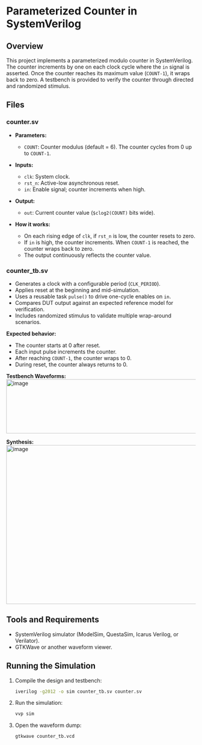 # Parameterized Counter in SystemVerilog

## Overview
This project implements a parameterized modulo counter in SystemVerilog. The counter increments by one on each clock cycle where the `in` signal is asserted. Once the counter reaches its maximum value (`COUNT-1`), it wraps back to zero. A testbench is provided to verify the counter through directed and randomized stimulus.

## Files

### counter.sv
- **Parameters:**
  - `COUNT`: Counter modulus (default = 6). The counter cycles from 0 up to `COUNT-1`.

- **Inputs:**
  - `clk`: System clock.
  - `rst_n`: Active-low asynchronous reset.
  - `in`: Enable signal; counter increments when high.

- **Output:**
  - `out`: Current counter value (`$clog2(COUNT)` bits wide).

- **How it works:**
  - On each rising edge of `clk`, if `rst_n` is low, the counter resets to zero.
  - If `in` is high, the counter increments. When `COUNT-1` is reached, the counter wraps back to zero.
  - The output continuously reflects the counter value.

### counter_tb.sv
- Generates a clock with a configurable period (`CLK_PERIOD`).
- Applies reset at the beginning and mid-simulation.
- Uses a reusable task `pulse()` to drive one-cycle enables on `in`.
- Compares DUT output against an expected reference model for verification.
- Includes randomized stimulus to validate multiple wrap-around scenarios.

**Expected behavior:**  
- The counter starts at 0 after reset.
- Each input pulse increments the counter.
- After reaching `COUNT-1`, the counter wraps to 0.
- During reset, the counter always returns to 0.

**Testbench Waveforms:**  
<img width="1692" height="144" alt="image" src="https://github.com/user-attachments/assets/a06f980f-2197-4afe-ae1d-f825569f8faf" />


**Synthesis:**  
<img width="1427" height="423" alt="image" src="https://github.com/user-attachments/assets/bba203d5-9636-428e-a769-f5610fd1cce3" />


## Tools and Requirements
- SystemVerilog simulator (ModelSim, QuestaSim, Icarus Verilog, or Verilator).
- GTKWave or another waveform viewer.

## Running the Simulation
1. Compile the design and testbench:
   ```bash
   iverilog -g2012 -o sim counter_tb.sv counter.sv
   ```

2. Run the simulation:
   ```bash
   vvp sim
   ```

3. Open the waveform dump:
   ```bash
   gtkwave counter_tb.vcd
   ```
